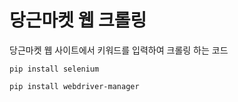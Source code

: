 # 당근마켓 웹 크롤링
당근마켓 웹 사이트에서 키워드를 입력하여 크롤링 하는 코드

```
pip install selenium
```

```
pip install webdriver-manager
```
